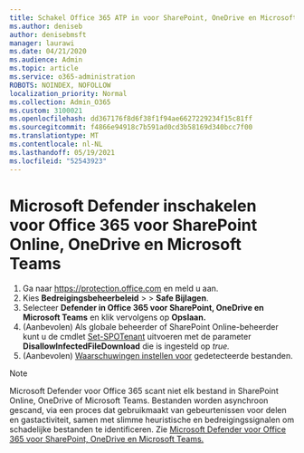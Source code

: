 ```yaml
---
title: Schakel Office 365 ATP in voor SharePoint, OneDrive en Microsoft Teams
ms.author: deniseb
author: denisebmsft
manager: laurawi
ms.date: 04/21/2020
ms.audience: Admin
ms.topic: article
ms.service: o365-administration
ROBOTS: NOINDEX, NOFOLLOW
localization_priority: Normal
ms.collection: Admin_O365
ms.custom: 3100021
ms.openlocfilehash: dd367176f8d6f38f1f94ae6627229234f15c81ff
ms.sourcegitcommit: f4866e94918c7b591ad0cd3b58169d340bcc7f00
ms.translationtype: MT
ms.contentlocale: nl-NL
ms.lasthandoff: 05/19/2021
ms.locfileid: "52543923"
---
```

# <a name="enable-microsoft-defender-for-office-365-for-sharepoint-online-onedrive-and-microsoft-teams"></a>Microsoft Defender inschakelen voor Office 365 voor SharePoint Online, OneDrive en Microsoft Teams

1. Ga naar https://protection.office.com en meld u aan.
2. Kies **Bedreigingsbeheerbeleid**  >    >  **Safe Bijlagen**.
3. Selecteer **Defender in Office 365 voor SharePoint, OneDrive en Microsoft Teams** en klik vervolgens op **Opslaan.**
4. (Aanbevolen) Als globale beheerder of SharePoint Online-beheerder kunt u de cmdlet [Set-SPOTenant](/powershell/module/sharepoint-online/Set-SPOTenant?view=sharepoint-ps) uitvoeren met de parameter **DisallowInfectedFileDownload** die is ingesteld op *true.*
5. (Aanbevolen) [Waarschuwingen instellen voor](/microsoft-365/security/office-365-security/turn-on-atp-for-spo-odb-and-teams#set-up-alerts-for-detected-files) gedetecteerde bestanden.

> [!NOTE]
> Microsoft Defender voor Office 365 scant niet elk bestand in SharePoint Online, OneDrive of Microsoft Teams. Bestanden worden asynchroon gescand, via een proces dat gebruikmaakt van gebeurtenissen voor delen en gastactiviteit, samen met slimme heuristische en bedreigingssignalen om schadelijke bestanden te identificeren. Zie [Microsoft Defender voor Office 365 voor SharePoint, OneDrive en Microsoft Teams.](/microsoft-365/security/office-365-security/atp-for-spo-odb-and-teams)